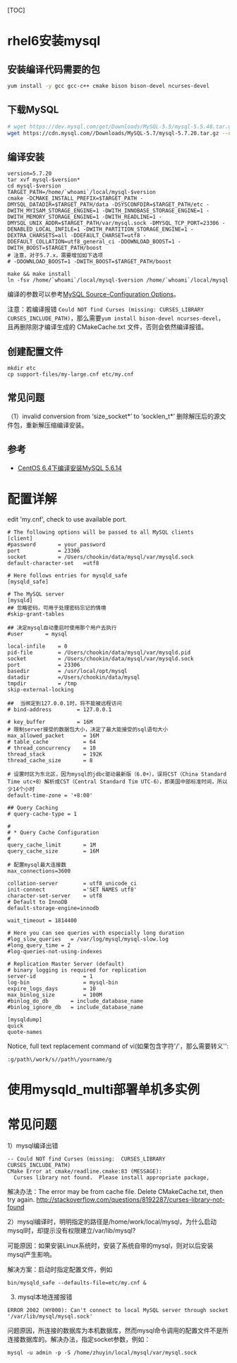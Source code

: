 [TOC]

# rhel6安装mysql
## 安装编译代码需要的包
```sh
yum install -y gcc gcc-c++ cmake bison bison-devel ncurses-devel
```

## 下载MySQL

```sh
# wget https://dev.mysql.com/get/Downloads/MySQL-5.5/mysql-5.5.48.tar.gz --no-check-certificate
wget https://cdn.mysql.com//Downloads/MySQL-5.7/mysql-5.7.20.tar.gz --no-check-certificate
```

## 编译安装

```shell
version=5.7.20
tar xvf mysql-$version*
cd mysql-$version
TARGET_PATH=/home/`whoami`/local/mysql-$version
cmake -DCMAKE_INSTALL_PREFIX=$TARGET_PATH -DMYSQL_DATADIR=$TARGET_PATH/data -DSYSCONFDIR=$TARGET_PATH/etc -DWITH_MYISAM_STORAGE_ENGINE=1 -DWITH_INNOBASE_STORAGE_ENGINE=1 -DWITH_MEMORY_STORAGE_ENGINE=1 -DWITH_READLINE=1 -DMYSQL_UNIX_ADDR=$TARGET_PATH/var/mysql.sock -DMYSQL_TCP_PORT=23306 -DENABLED_LOCAL_INFILE=1 -DWITH_PARTITION_STORAGE_ENGINE=1 -DEXTRA_CHARSETS=all -DDEFAULT_CHARSET=utf8 -DDEFAULT_COLLATION=utf8_general_ci -DDOWNLOAD_BOOST=1 -DWITH_BOOST=$TARGET_PATH/boost
# 注意，对于5.7.x，需要增加如下选项
# -DDOWNLOAD_BOOST=1 -DWITH_BOOST=$TARGET_PATH/boost

make && make install
ln -fsv /home/`whoami`/local/mysql-$version /home/`whoami`/local/mysql
```

编译的参数可以参考[MySQL Source-Configuration Options](http://dev.mysql.com/doc/refman/5.5/en/source-configuration-options.html)。

注意：若编译报错 `Could NOT find Curses (missing: CURSES_LIBRARY CURSES_INCLUDE_PATH)`，那么需要`yum install bison-devel ncurses-devel`，且再删除刚才编译生成的 CMakeCache.txt 文件，否则会依然编译报错。
## 创建配置文件

```shell
mkdir etc
cp support-files/my-large.cnf etc/my.cnf
```

## 常见问题
（1）invalid conversion from ‘size_socket*’ to ‘socklen_t*’
删除解压后的源文件包，重新解压缩编译安装。

## 参考
- [CentOS 6.4下编译安装MySQL 5.6.14](http://www.cnblogs.com/xiongpq/p/3384681.html)

# 配置详解
edit 'my.cnf', check to use available port.

```shell
# The following options will be passed to all MySQL clients
[client]
#password       = your_password
port            = 23306
socket          = /Users/chookin/data/mysql/var/mysqld.sock
default-character-set   =utf8

# Here follows entries for mysqld_safe
[mysqld_safe]

# The MySQL server
[mysqld]
## 忽略密码，可用于处理密码忘记的情境
#skip-grant-tables

## 决定mysql自动重启时使用那个用户去执行
#user       = mysql

local-infile    = 0
pid-file        = /Users/chookin/data/mysql/var/mysqld.pid
socket          = /Users/chookin/data/mysql/var/mysqld.sock
port            = 23306
basedir         = /usr/local/opt/mysql
datadir         =/Users/chookin/data/mysql
tmpdir          = /tmp
skip-external-locking

##  当绑定到127.0.0.1时，将不能被远程访问
# bind-address        = 127.0.0.1

# key_buffer          = 16M
# 限制server接受的数据包大小，决定了最大能接受的sql语句大小
max_allowed_packet      = 16M
# table_cache           = 64
# thread_concurrency    = 10
thread_stack            = 192K
thread_cache_size       = 8

# 设置时区为东北区，因为mysql的jdbc驱动最新版（6.0+），误将CST（China Standard Time utc+8）解析成CST（Central Standard Tim UTC-6），即美国中部标准时间，所以少14个小时
default-time-zone = '+8:00'

## Query Caching
# query-cache-type = 1

#
# * Query Cache Configuration
#
query_cache_limit       = 1M
query_cache_size        = 16M

# 配置mysql最大连接数
max_connections=3600

collation-server        = utf8_unicode_ci
init-connect            ='SET NAMES utf8'
character-set-server    = utf8
# Default to InnoDB
default-storage-engine=innodb

wait_timeout = 1814400

# Here you can see queries with especially long duration
#log_slow_queries   = /var/log/mysql/mysql-slow.log
#long_query_time = 2
#log-queries-not-using-indexes

# Replication Master Server (default)
# binary logging is required for replication
server-id               = 1
log-bin                 = mysql-bin
expire_logs_days        = 10
max_binlog_size         = 100M
#binlog_do_db       = include_database_name
#binlog_ignore_db   = include_database_name

[mysqldump]
quick
quote-names
```

Notice, full text replacement command of vi(如果包含字符'/'，那么需要转义'\':

```shell
:g/path\/work/s//path\/yourname/g
```

# 使用mysqld_multi部署单机多实例

# 常见问题
1）mysql编译出错
```
-- Could NOT find Curses (missing:  CURSES_LIBRARY CURSES_INCLUDE_PATH)
CMake Error at cmake/readline.cmake:83 (MESSAGE):
  Curses library not found.  Please install appropriate package,
```

解决办法：The error may be from cache file. Delete CMakeCache.txt, then try again. http://stackoverflow.com/questions/8192287/curses-library-not-found

2）mysql编译时，明明指定的路径是/home/work/local/mysql，为什么启动mysql时，却提示没有权限建立/var/lib/mysql?

可能原因：如果安装Linux系统时，安装了系统自带的mysql，则对以后安装mysql产生影响。

解决方案：启动时指定配置文件，例如

```shell
bin/mysqld_safe --defaults-file=etc/my.cnf &
```

3) mysql本地连接报错

```
ERROR 2002 (HY000): Can't connect to local MySQL server through socket '/var/lib/mysql/mysql.sock'
```
问题原因，所连接的数据库为本机数据库，然而mysql命令调用的配置文件不是所连接数据库的。解决办法，指定socket参数，例如：

```
mysql -u admin -p -S /home/zhuyin/local/mysql/var/mysql.sock
```

